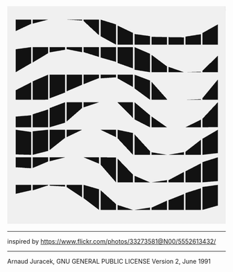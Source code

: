 ![preview](preview.gif?raw=true "preview")

---
inspired by https://www.flickr.com/photos/33273581@N00/5552613432/

---
Arnaud Juracek, GNU GENERAL PUBLIC LICENSE Version 2, June 1991
